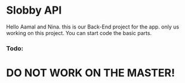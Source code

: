 # Slobby API
Hello Aamal and Nina. this is our Back-End project for the app.
only us working on this project.
You can start code the basic parts.

### Todo:


# DO NOT WORK ON THE MASTER!
